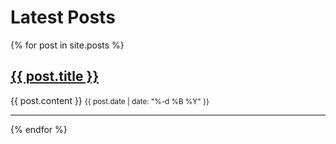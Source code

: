---
---

<h1>Latest Posts</h1>

{% for post in site.posts %}
  <h2><a href="{{ post.url }}">{{ post.title }}</a></h2>
{{ post.content }}
<small>{{ post.date | date: "%-d %B %Y" }}</small>
<hr/>
{% endfor %}
